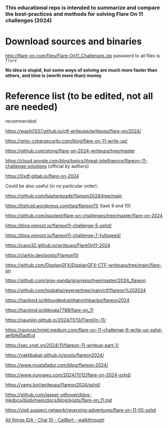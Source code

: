 ### This educational repo is intended to summarize and compare the best-practices and methods for solving Flare On 11 challenges (2024)

# Download sources and binaries  
<http://flare-on.com/files/Flare-On11_Challenges.zip>
password to all files is `flare`

**No idea is stupid, but some ways of solving are much more faster than others, and time is (worth more than) money**

# Reference list (to be edited, not all are needed)

recommended:

<https://washi1337.github.io/ctf-writeups/writeups/flare-on/2024/>

<https://gmo-cybersecurity.com/blog/flare-on-11-write-up/>

<https://github.com/stong/flare-on-2024-writeups/tree/master>

<https://cloud.google.com/blog/topics/threat-intelligence/flareon-11-challenge-solutions> (official by authors)

<https://0xdf.gitlab.io/flare-on-2024>

Could be also useful (in no particular order):

<https://github.com/hasherezade/flareon2024/tree/main>

<https://hshrzd.wordpress.com/tag/flareon11/> (task 9 and 10)

<https://github.com/ispoleet/flare-on-challenges/tree/master/flare-on-2024>

<https://blog.omroot.io/flareon11-challenge-5-sshd/>

<https://blog.omroot.io/flareon11-challenge-7-fullspeed/>

<https://cano32.github.io/writeups/FlareOn11-2024>

<https://clarkiv.dev/posts/Flareon11/>

<https://github.com/DisplayGFX/DisplayGFX-CTF-writeups/tree/main/flare-on>

<https://github.com/gray-panda/grayrepo/tree/master/2024_flareon>

<https://github.com/tosbaha/reverse/tree/main/ctf/flareon%202024>

<https://hackmd.io/@huydeptrainhatvinhbacbo/flareon2024>

<https://hackmd.io/@koala7788/flare-on_11>

<https://naupjjin.github.io/2024/11/13/FlareOn-11/>

<https://ravivrachmiel.medium.com/flare-on-11-challenge-6-write-up-sshd-aefb9d5adfcd>

<https://sec.vnpt.vn/2024/11/flareon-11-writeup-part-1/>

<https://vaktibabat.github.io/posts/flareon2024/>

<https://www.mustafadur.com/blog/flareon-2024/>

<https://www.yunyawu.com/2024/11/12/flare-on-2024-sshd/>

<https://yams.bot/writeups/flareon2024/sshd/>

<https://github.com/jasper-vdhoven/blog-mkdocs/blob/main/docs/blog/posts/flare-on_11.md>

<https://visit.suspect.network/reversing-adventures/flare-on-11-05-sshd>  

[All things IDA - Chal 10 - CatBert - walkthrough](https://www.youtube.com/watch?v=B1hE2z5JmLo)
